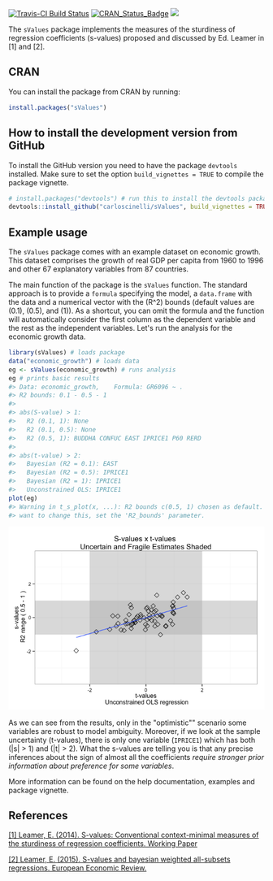 <!-- README.md is generated from README.Rmd. Please edit that file -->
[![Travis-CI Build Status](https://travis-ci.org/carloscinelli/sValues.svg?branch=master)](https://travis-ci.org/carloscinelli/sValues) [![CRAN\_Status\_Badge](http://www.r-pkg.org/badges/version/sValues)](http://cran.r-project.org/web/packages/sValues) ![](http://cranlogs.r-pkg.org/badges/grand-total/sValues)

The `sValues` package implements the measures of the sturdiness of regression coefficients (s-values) proposed and discussed by Ed. Leamer in [1] and [2].

CRAN
----

You can install the package from CRAN by running:

``` r
install.packages("sValues")
```

How to install the development version from GitHub
--------------------------------------------------

To install the GitHub version you need to have the package `devtools` installed. Make sure to set the option `build_vignettes = TRUE` to compile the package vignette.

``` r
# install.packages("devtools") # run this to install the devtools package
devtools::install_github("carloscinelli/sValues", build_vignettes = TRUE)
```

Example usage
-------------

The `sValues` package comes with an example dataset on economic growth. This dataset comprises the growth of real GDP per capita from 1960 to 1996 and other 67 explanatory variables from 87 countries.

The main function of the package is the `sValues` function. The standard approach is to provide a `formula` specifying the model, a `data.frame` with the data and a numerical vector with the \(R^2\) bounds (default values are \(0.1\), \(0.5\), and \(1\)). As a shortcut, you can omit the formula and the function will automatically consider the first column as the dependent variable and the rest as the independent variables. Let's run the analysis for the economic growth data.

``` r
library(sValues) # loads package
data("economic_growth") # loads data
eg <- sValues(economic_growth) # runs analysis
eg # prints basic results
#> Data: economic_growth,    Formula: GR6096 ~ .
#> R2 bounds: 0.1 - 0.5 - 1
#> 
#> abs(S-value) > 1:
#>   R2 (0.1, 1): None 
#>   R2 (0.1, 0.5): None 
#>   R2 (0.5, 1): BUDDHA CONFUC EAST IPRICE1 P60 RERD 
#> 
#> abs(t-value) > 2:
#>   Bayesian (R2 = 0.1): EAST 
#>   Bayesian (R2 = 0.5): IPRICE1 
#>   Bayesian (R2 = 1): IPRICE1 
#>   Unconstrained OLS: IPRICE1
plot(eg)
#> Warning in t_s_plot(x, ...): R2 bounds c(0.5, 1) chosen as default. If you
#> want to change this, set the 'R2_bounds' parameter.
```

![](README-unnamed-chunk-4-1.png)

As we can see from the results, only in the "optimistic"" scenario some variables are robust to model ambiguity. Moreover, if we look at the sample uncertainty (t-values), there is only one variable (`IPRICE1`) which has both \(|s| > 1\) and \(|t| > 2\). What the s-values are telling you is that any precise inferences about the sign of almost all the coefficients *require stronger prior information about preference for some variables*.

More information can be found on the help documentation, examples and package vignette.

References
----------

[[1] Leamer, E. (2014). S-values: Conventional context-minimal measures of the sturdiness of regression coefficients. Working Paper](http://www.anderson.ucla.edu/faculty/edward.leamer/documents/Leamer_on_Conventional_Measures_of_Model_Ambiguity.pdf)

[[2] Leamer, E. (2015). S-values and bayesian weighted all-subsets regressions. European Economic Review.](http://www.sciencedirect.com/science/article/pii/S0014292115000641)
